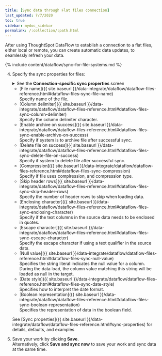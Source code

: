 ```yaml
---
title: [Sync data through Flat files connection]
last_updated: 7/7/2020
toc: true
sidebar: mydoc_sidebar
permalink: /:collection/:path.html
---
```

After using ThoughtSpot DataFlow to establish a connection to a flat files, either local or remote, you can create automatic data updates, to seamlessly refresh your data.

{% include content/dataflow/sync-for-file-systems.md %}

4. Specify the sync properties for files:

   <details>
     <summary>See the <strong>Connection-specific sync properties</strong> screen</summary>
     <p><img src="../../images/dataflow-set-sync-properties-draft.png" alt="Enter sync details" /></p></details>

     * [File name]({{ site.baseurl }}/data-integrate/dataflow/dataflow-files-reference.html#dataflow-files-sync-file-name)<br/>Specify name of the file.
     * [Column delimiter]({{ site.baseurl }}/data-integrate/dataflow/dataflow-files-reference.html#dataflow-files-sync-column-delimiter)<br/>Specify the column delimiter character.
     * [Enable archive on success]({{ site.baseurl }}/data-integrate/dataflow/dataflow-files-reference.html#dataflow-files-sync-enable-archive-on-success)<br/>Specify if system is to archive file after successful sync.
     * [Delete file on success]({{ site.baseurl }}/data-integrate/dataflow/dataflow-files-reference.html#dataflow-files-sync-delete-file-on-success)<br/>Specify if system to delete file after successful sync.
     * [Compression]({{ site.baseurl }}/data-integrate/dataflow/dataflow-files-reference.html#dataflow-files-sync-compression)<br/>Specify if file uses complression, and compression type.
     * [Skip header rows]({{ site.baseurl }}/data-integrate/dataflow/dataflow-files-reference.html#dataflow-files-sync-skip-header-rows)<br/>Specify the number of header rows to skip when loading data.
     * [Enclosing character]({{ site.baseurl }}/data-integrate/dataflow/dataflow-files-reference.html#dataflow-files-sync-enclosing-character)<br/>Specify if the text columns in the source data needs to be enclosed in quotes.
     * [Escape character]({{ site.baseurl }}/data-integrate/dataflow/dataflow-files-reference.html#dataflow-files-sync-escape-character)<br/>Specify the escape character if using a text qualifier in the source data.
     * [Null value]({{ site.baseurl }}/data-integrate/dataflow/dataflow-files-reference.html#dataflow-files-sync-null-value)<br/>Specifies the string literal indicates the null value for a column. During the data load, the column value matching this string will be loaded as null in the target.
     * [Date style]({{ site.baseurl }}/data-integrate/dataflow/dataflow-files-reference.html#dataflow-files-sync-date-style)<br/>Specifies how to interpret the date format.
     * [Boolean representation]({{ site.baseurl }}/data-integrate/dataflow/dataflow-files-reference.html#dataflow-files-sync-boolean-representation)<br/>Specifies the representation of data in the boolean field. 

     See [Sync properties]({{ site.baseurl }}/data-integrate/dataflow/dataflow-files-reference.html#sync-properties) for details, defaults, and examples.

5. Save your work by clicking **Save**.<br/>Alternatively, click **Save and sync now** to save your work and sync data at the same time.
